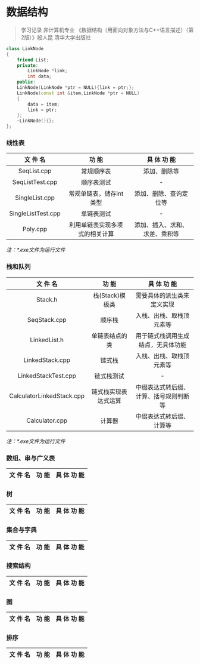 # 数据结构

>学习记录
>非计算机专业
>《数据结构（用面向对象方法与C++语言描述）（第2版）》殷人昆 清华大学出版社

```C++
class LinkNode
{
    friend List;
    private:
        LinkNode *link;
        int data;
    public:
    LinkNode(LinkNode *ptr = NULL){link = ptr;};
    LinkNode(const int &item,LinkNode *ptr = NULL)
    {
        data = item;
        link = ptr;
    };
    ~LinkNode(){};
};
```

### 线性表

|  文 件 名  |  功 能  | 具 体 功 能 |
|:---:|:---:|:---:|
|SeqList.cpp|常规顺序表|添加、删除等|
|SeqListTest.cpp|顺序表测试|-|
|SingleList.cpp|常规单链表，储存int类型|添加、删除、查询定位等|
|SingleListTest.cpp|单链表测试|-|
|Poly.cpp|利用单链表实现多项式的相关计算|添加、插入、求和、求差、乘积等|

*注：\*.exe文件为运行文件*

### 栈和队列

|  文 件 名  |  功 能  | 具 体 功 能 |
|:---:|:---:|:---:|
|Stack.h|栈(Stack)模板类|需要具体的派生类来定义实现|
|SeqStack.cpp|顺序栈|入栈、出栈、取栈顶元素等|
|LinkedList.h|单链表结点的类|用于链式栈调用生成结点，无具体功能|
|LinkedStack.cpp|链式栈|入栈、出栈、取栈顶元素等|
|LinkedStackTest.cpp|链式栈测试|-|
|CalculatorLinkedStack.cpp|链式栈实现表达式运算|中缀表达式转后缀、计算、括号规则判断等|
|Calculator.cpp|计算器|中缀表达式转后缀、计算等|

*注：\*.exe文件为运行文件*

### 数组、串与广义表

|  文 件 名  |  功 能  | 具 体 功 能 |
|:---:|:---:|:---:|

### 树

|  文 件 名  |  功 能  | 具 体 功 能 |
|:---:|:---:|:---:|

### 集合与字典

|  文 件 名  |  功 能  | 具 体 功 能 |
|:---:|:---:|:---:|

### 搜索结构

|  文 件 名  |  功 能  | 具 体 功 能 |
|:---:|:---:|:---:|

### 图

|  文 件 名  |  功 能  | 具 体 功 能 |
|:---:|:---:|:---:|

### 排序

|  文 件 名  |  功 能  | 具 体 功 能 |
|:---:|:---:|:---:|
